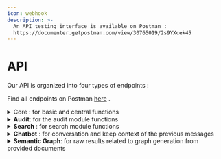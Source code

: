```yaml
---
icon: webhook
description: >-
  An API testing interface is available on Postman :
  https://documenter.getpostman.com/view/30765019/2s9YXcek45
---
```


# API

Our API is organized into four types of endpoints :

Find all endpoints on Postman [here](https://documenter.getpostman.com/view/30765019/2s9YXcek45) .

<details>

<summary>Core : for basic and central functions</summary>

Endpoints about the documents KAI accesses, analyze, indexes :

[/api/orchestrator/differential-indexation](https://documenter.getpostman.com/view/30765019/2s9YXcek45#674dea09-1167-437b-a57a-c7a89186d438)\
[/api/orchestrator/files/download](https://documenter.getpostman.com/view/30765019/2s9YXcek45#46b0acc7-ed4b-4e01-81a3-99afe06157bd)\
[/api/orchestrator/list-docs](https://documenter.getpostman.com/view/30765019/2s9YXcek45#d8dfec95-b0fe-440d-b403-2bea25826841)\
[/api/orchestrator/list-indexed-documents](https://documenter.getpostman.com/view/30765019/2s9YXcek45#294d0359-a9dd-47ff-bb37-944246977520)

[/api/orchestrator/last-indexation\
](https://documenter.getpostman.com/view/30765019/2s9YXcek45#ef88cb66-757a-43b5-a1f4-5ab3b675805e)[/api/orchestrator/last-finished-indexation](https://documenter.getpostman.com/view/30765019/2s9YXcek45#0a0acb23-3b21-483c-b278-2604f40040d4)\
\
[/api/orchestrator/stats/count-detected-documents](https://documenter.getpostman.com/view/30765019/2s9YXcek45#a5239f86-408f-4a75-8dff-c144769965e6)\
[/api/orchestrator/stats/count-documents](https://documenter.getpostman.com/view/30765019/2s9YXcek45#ee1a63bf-ada8-4008-835b-109b23e92e74)\
[/api/orchestrator/stats/count-indexable-documents\
](https://documenter.getpostman.com/view/30765019/2s9YXcek45#29c64934-89e8-4cb9-9cbd-c8df6ebbfe9d)[/api/orchestrator/stats/count-indexed-documents](https://documenter.getpostman.com/view/30765019/2s9YXcek45#a5239f86-408f-4a75-8dff-c144769965e6)

End points about the system :

[/global-health\
](https://documenter.getpostman.com/view/30765019/2s9YXcek45#847a6099-2c21-4101-bced-e345b43bd88e)[/health\
](https://documenter.getpostman.com/view/30765019/2s9YXcek45#257542f2-cb13-4a5a-b657-464f039c43e7)[/version](https://documenter.getpostman.com/view/30765019/2s9YXcek45#b8b9d51e-295d-4535-9c2c-cacb35120ccf)

</details>

<details>

<summary><strong>Audit</strong>: for the audit module functions</summary>

Endpoint about the documents to check :\
[/api/audit/documents-to-manage](https://documenter.getpostman.com/view/30765019/2s9YXcek45#402f9e1c-996b-4f19-99b4-c225743d12c5)\
[/api/audit/get-anomalies-for-document](https://documenter.getpostman.com/view/30765019/2s9YXcek45#bcf5acd3-d489-4340-b9b4-fe7a4b72ff04)

Endpoints about the duplicates :\
[/api/audit/duplicated-information\
](https://documenter.getpostman.com/view/30765019/2s9YXcek45#d031937a-1d85-4ad5-a8ad-63dbff856d11)[/api/audit/duplicated-information/set-managed](https://documenter.getpostman.com/view/30765019/2s9YXcek45#92375790-3e7d-42f8-b342-c499e2697589)

Endpoints about the conflicts :\
[/api/audit/conflict-information\
](https://documenter.getpostman.com/view/30765019/2s9YXcek45#402f9e1c-996b-4f19-99b4-c225743d12c5)[/api/audit/conflict-information/set-managed](https://documenter.getpostman.com/view/30765019/2s9YXcek45#63769552-ac77-4f67-9d4f-fab70dce6f12)

Endpoint about the missing informations from your users inquiries :\
[/api/audit/missing-subjects](https://documenter.getpostman.com/view/30765019/2s9YXcek45#8b07ae67-eaaa-4525-bd23-d0c6c85123cf)

Endpoints about the statistics of the audit :\
[/api/audit/count-conflict-information](https://documenter.getpostman.com/view/30765019/2s9YXcek45#9a61b158-067e-4079-b0ba-d23b1cdfb8b4)\
[/api/audit/count-duplicated-information\
](https://documenter.getpostman.com/view/30765019/2s9YXcek45#ad7a45af-6e87-4612-b491-2d8617fbe68f)[/api/audit/count-missing-subjects](https://documenter.getpostman.com/view/30765019/2s9YXcek45#ee43918e-f225-4565-ae58-8a4be3ba0b96)

</details>

<details>

<summary><strong>Search</strong> : for search module functions</summary>

Endpoints about the queries :\
[/api/search/query\
](https://documenter.getpostman.com/view/30765019/2s9YXcek45#671e7562-0469-49e1-bb08-8636af1279f5)[/api/search/identify-specific-document](https://documenter.getpostman.com/view/30765019/2s9YXcek45#d08fad38-133c-4e7b-ab69-284e67a1565e)

Endpoints about the statistics of the queries :\
[/api/search/stats/list-search](https://documenter.getpostman.com/view/30765019/2s9YXcek45#8f2da3a5-7189-49b7-a974-d95673220148)\
[/api/search/stats/count-search](https://documenter.getpostman.com/view/30765019/2s9YXcek45#971d29f8-9759-46e4-a196-746cf8ac9438)\
[/api/search/stats/count-answered-search](https://documenter.getpostman.com/view/30765019/2s9YXcek45#a3f7a313-3a20-4c97-aa40-32ba5e5bbe8e)

Endpoints about the documents available :\
[/api/search/docs](https://documenter.getpostman.com/view/30765019/2s9YXcek45#8b256aef-d186-446c-ae04-888ea2801cb9)\
[/api/search/doc](https://documenter.getpostman.com/view/30765019/2s9YXcek45#feaba1ad-8bfa-4433-954b-85c346dd356f)

</details>

<details>

<summary><strong>Chatbot</strong> : for conversation and keep context of the previous messages</summary>

[/api/chatbot/message](https://documenter.getpostman.com/view/30765019/2s9YXcek45#80df8657-4c6b-4865-aa08-60ebc62c0ac8)\
[/api/chatbot/get-conversation](https://documenter.getpostman.com/view/30765019/2s9YXcek45#a4aee8ea-dee5-449a-9e96-6b7ab837ec9e)

</details>

<details>

<summary><strong>Semantic Graph</strong>: for raw results related to graph generation from provided documents</summary>

Endpoints about the semantic nodes :\
[/api/semantic-graph/nodes](https://documenter.getpostman.com/view/30765019/2s9YXcek45#d42106e8-cb39-4ef1-9106-e13b71b76c5c)\
[/api/semantic-graph/linked-nodes](https://documenter.getpostman.com/view/30765019/2s9YXcek45#811547e7-b9b0-4299-b3f1-2d9eb5e17cf9)\
[/api/semantic-graph/nodes-by-label](https://documenter.getpostman.com/view/30765019/2s9YXcek45#cc189b46-fabd-4695-b7c5-6cf6c9b0364e)\
[/api/semantic-graph/identify-nodes](https://documenter.getpostman.com/view/30765019/2s9YXcek45#7fcf3cee-611c-4429-ac3e-31c8fc29f100)

</details>

